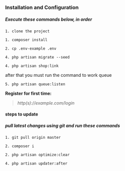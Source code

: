 ### Installation and Configuration

##### Execute these commands below, in order

```
1. clone the project
```

```
1. composer install
```

```
2. cp .env-example .env
```

```
4. php artisan migrate --seed
```

```
4. php artisan shop:link
```

after that you must run the command to work queue

```
5. php artisan queue:listen
```

**Register for first time:**

> _http(s)://example.com/login_

#### steps to update

##### pull latest changes using git and run these commands

```
1. git pull origin master
```

```
2. composer i
```

```
2. php artisan optimize:clear
```

```
4. php artisan updater:after
```
